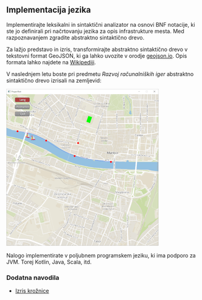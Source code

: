 ## Implementacija jezika

Implementirajte leksikalni in sintaktični analizator na osnovi BNF notacije, ki ste jo definirali pri načrtovanju jezika za opis infrastrukture mesta. Med razpoznavanjem zgradite abstraktno sintaktično drevo.

Za lažjo predstavo in izris, transformirajte abstraktno sintaktično drevo v tekstovni format GeoJSON, ki ga lahko uvozite v orodje [geojson.io](https://geojson.io). Opis formata lahko najdete na [Wikipediji](https://en.m.wikipedia.org/wiki/GeoJSON).

V naslednjem letu boste pri predmetu *Razvoj računalniških iger* abstraktno sintaktično drevo izrisali na zemljevid:

![rri](rri.png)

Nalogo implementirate v poljubnem programskem jeziku, ki ima podporo za JVM. Torej Kotlin, Java, Scala, itd.

### Dodatna navodila

- [Izris krožnice](http://ppj.lpm.feri.um.si/tasks/circle.html)

